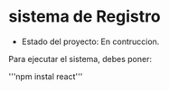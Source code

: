 <h1> sistema de Registro</h1>

- Estado del proyecto: En contruccion.

Para ejecutar el sistema, debes poner: 

'''npm instal react''' 
